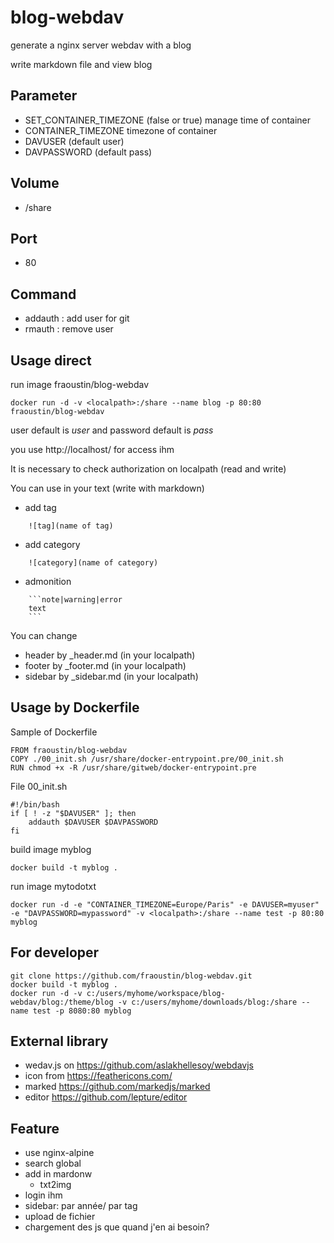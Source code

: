 # blog-webdav

generate a nginx server webdav with a blog

write markdown file and view blog 

## Parameter

- SET_CONTAINER_TIMEZONE (false or true) manage time of container
- CONTAINER_TIMEZONE timezone of container
- DAVUSER (default user)
- DAVPASSWORD (default pass)

## Volume

- /share

## Port

- 80 

## Command

- addauth : add user for git
- rmauth : remove user

## Usage direct

run image fraoustin/blog-webdav

    docker run -d -v <localpath>:/share --name blog -p 80:80 fraoustin/blog-webdav

user default is *user* and password default is *pass*

you use http://localhost/ for access ihm

It is necessary to check authorization on localpath (read and write)

You can use in your text (write with markdown)

- add tag 
```
    ![tag](name of tag)
```
- add category  
```
    ![category](name of category)
```
- admonition
```
    ```note|warning|error
    text
    ```
```


You can change

- header by _header.md (in your localpath)
- footer by _footer.md (in your localpath)
- sidebar by _sidebar.md (in your localpath)


## Usage by Dockerfile

Sample of Dockerfile

    FROM fraoustin/blog-webdav
    COPY ./00_init.sh /usr/share/docker-entrypoint.pre/00_init.sh
    RUN chmod +x -R /usr/share/gitweb/docker-entrypoint.pre

File 00_init.sh

    #!/bin/bash
    if [ ! -z "$DAVUSER" ]; then
        addauth $DAVUSER $DAVPASSWORD
    fi    


build image myblog

    docker build -t myblog .

run image mytodotxt

    docker run -d -e "CONTAINER_TIMEZONE=Europe/Paris" -e DAVUSER=myuser" -e "DAVPASSWORD=mypassword" -v <localpath>:/share --name test -p 80:80 myblog

## For developer

    git clone https://github.com/fraoustin/blog-webdav.git
    docker build -t myblog .
    docker run -d -v c:/users/myhome/workspace/blog-webdav/blog:/theme/blog -v c:/users/myhome/downloads/blog:/share --name test -p 8080:80 myblog

## External library

- wedav.js on https://github.com/aslakhellesoy/webdavjs
- icon from https://feathericons.com/
- marked https://github.com/markedjs/marked
- editor https://github.com/lepture/editor

## Feature

- use nginx-alpine
- search global
- add in mardonw
    - txt2img
- login ihm
- sidebar: par année/ par tag
- upload de fichier
- chargement des js que quand j'en ai besoin?

